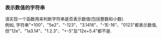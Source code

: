 
### 表示数值的字符串

请实现一个函数用来判断字符串是否表示数值(包括整数和小数).  
例如, 字符串"+100"、"5e2"、"-123"、"3.1416"、"-1E-16"、"0123"都表示数值,  
但"12e"、"1a3.14"、"1.2.3"、"+-5"及"12e+5.4"都不是.

